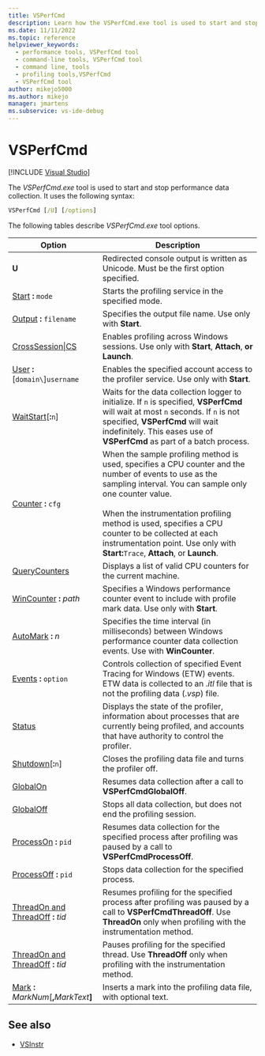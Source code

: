 ```yaml
---
title: VSPerfCmd
description: Learn how the VSPerfCmd.exe tool is used to start and stop performance data collection. Also learn about various VSPerfCmd tool options.
ms.date: 11/11/2022
ms.topic: reference
helpviewer_keywords: 
  - performance tools, VSPerfCmd tool
  - command-line tools, VSPerfCmd tool
  - command line, tools
  - profiling tools,VSPerfCmd
  - VSPerfCmd tool
author: mikejo5000
ms.author: mikejo
manager: jmartens
ms.subservice: vs-ide-debug
---
```

# VSPerfCmd

 [!INCLUDE [Visual Studio](~/includes/applies-to-version/vs-windows-only.md)]

The *VSPerfCmd.exe* tool is used to start and stop performance data collection. It uses the following syntax:

```cmd
VSPerfCmd [/U] [/options]
```

 The following tables describe *VSPerfCmd.exe* tool options.

|Option|Description|
|------------|-----------------|
|**U**|Redirected console output is written as Unicode. Must be the first option specified.|
|[Start](/previous-versions/visualstudio/visual-studio-2017/profiling/start) **:** `mode`|Starts the profiling service in the specified mode.|
|[Output](/previous-versions/visualstudio/visual-studio-2017/profiling/output) **:** `filename`|Specifies the output file name. Use only with **Start**.|
|[CrossSession&#124;CS](/previous-versions/visualstudio/visual-studio-2017/profiling/crosssession)|Enables profiling across Windows sessions. Use only with **Start**, **Attach**, **or Launch**.|
|[User](/previous-versions/visualstudio/visual-studio-2017/profiling/user-vsperfcmd) **:**[`domain\`]`username`|Enables the specified account access to the profiler service. Use only with **Start**.|
|[WaitStart](/previous-versions/visualstudio/visual-studio-2017/profiling/waitstart)[**:**`n`]|Waits for the data collection logger to initialize. If `n` is specified, **VSPerfCmd** will wait at most `n` seconds. If `n` is not specified, **VSPerfCmd** will wait indefinitely. This eases use of **VSPerfCmd** as part of a batch process.|
|[Counter](/previous-versions/visualstudio/visual-studio-2017/profiling/counter) **:** `cfg`|When the sample profiling method is used, specifies a CPU counter and the number of events to use as the sampling interval. You can sample only one counter value.<br /><br /> When the instrumentation profiling method is used, specifies a CPU counter to be collected at each instrumentation point. Use only with **Start:**`Trace`, **Attach**, or **Launch**.|
|[QueryCounters](/previous-versions/visualstudio/visual-studio-2017/profiling/querycounters)|Displays a list of valid CPU counters for the current machine.|
|[WinCounter](/previous-versions/visualstudio/visual-studio-2017/profiling/wincounter) **:** *path*|Specifies a Windows performance counter event to include with profile mark data. Use only with **Start**.|
|[AutoMark](/previous-versions/visualstudio/visual-studio-2017/profiling/automark) **:** *n*|Specifies the time interval (in milliseconds) between Windows performance counter data collection events. Use with **WinCounter**.|
|[Events](/previous-versions/visualstudio/visual-studio-2017/profiling/events-vsperfcmd) **:** `option`|Controls collection of specified Event Tracing for Windows (ETW) events. ETW data is collected to an .*itl* file that is not the profiling data (.*vsp*) file.|
|[Status](/previous-versions/visualstudio/visual-studio-2017/profiling/status)|Displays the state of the profiler, information about processes that are currently being profiled, and accounts that have authority to control the profiler.|
|[Shutdown](/previous-versions/visualstudio/visual-studio-2017/profiling/shutdown)[**:**`n`]|Closes the profiling data file and turns the profiler off.|
|[GlobalOn](/previous-versions/visualstudio/visual-studio-2017/profiling/globalon-and-globaloff)|Resumes data collection after a call to **VSPerfCmdGlobalOff**.|
|[GlobalOff](/previous-versions/visualstudio/visual-studio-2017/profiling/globalon-and-globaloff)|Stops all data collection, but does not end the profiling session.|
|[ProcessOn](/previous-versions/visualstudio/visual-studio-2017/profiling/processon-and-processoff) **:** `pid`|Resumes data collection for the specified process after profiling was paused by a call to **VSPerfCmdProcessOff**.|
|[ProcessOff](/previous-versions/visualstudio/visual-studio-2017/profiling/processon-and-processoff) **:** `pid`|Stops data collection for the specified process.|
|[ThreadOn and ThreadOff](/previous-versions/visualstudio/visual-studio-2017/profiling/threadon-and-threadoff) **:** *tid*|Resumes profiling for the specified process after profiling was paused by a call to **VSPerfCmdThreadOff**. Use **ThreadOn** only when profiling with the instrumentation method.|
|[ThreadOn and ThreadOff](/previous-versions/visualstudio/visual-studio-2017/profiling/threadon-and-threadoff) **:** *tid*|Pauses profiling for the specified thread. Use **ThreadOff** only when profiling with the instrumentation method.|
|[Mark](/previous-versions/visualstudio/visual-studio-2017/profiling/mark) **:** _MarkNum_[**,**_MarkText_**]**|Inserts a mark into the profiling data file, with optional text.|

## See also

- [VSInstr](../profiling/vsinstr.md)
